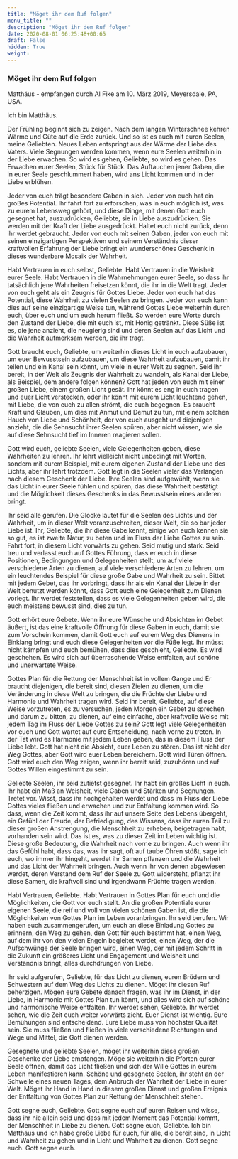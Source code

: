 ```yaml
---
title: "Möget ihr dem Ruf folgen"
menu_title: ""
description: "Möget ihr dem Ruf folgen"
date: 2020-08-01 06:25:48+00:65
draft: False
hidden: True
weight:
---
```

### Möget ihr dem Ruf folgen

Matthäus - empfangen durch Al Fike am 10. März 2019, Meyersdale, PA, USA.

Ich bin Matthäus.

Der Frühling beginnt sich zu zeigen. Nach dem langen Winterschnee kehren Wärme und Güte auf die Erde zurück. Und so ist es auch mit euren Seelen, meine Geliebten. Neues Leben entspringt aus der Wärme der Liebe des Vaters. Viele Segnungen werden kommen, wenn eure Seelen weiterhin in der Liebe erwachen. So wird es gehen, Geliebte, so wird es gehen. Das Erwachen eurer Seelen, Stück für Stück. Das Auftauchen jener Gaben, die in eurer Seele geschlummert haben, wird ans Licht kommen und in der Liebe erblühen.

Jeder von euch trägt besondere Gaben in sich. Jeder von euch hat ein großes Potential. Ihr fahrt fort zu erforschen, was in euch möglich ist, was zu eurem Lebensweg gehört, und diese Dinge, mit denen Gott euch gesegnet hat, auszudrücken, Geliebte, sie in Liebe auszudrücken. Sie werden mit der Kraft der Liebe ausgedrückt. Haltet euch nicht zurück, denn ihr werdet gebraucht. Jeder von euch mit seinen Gaben, jeder von euch mit seinen einzigartigen Perspektiven und seinem Verständnis dieser kraftvollen Erfahrung der Liebe bringt ein wunderschönes Geschenk in dieses wunderbare Mosaik der Wahrheit.

Habt Vertrauen in euch selbst, Geliebte. Habt Vertrauen in die Weisheit eurer Seele. Habt Vertrauen in die Wahrnehmungen eurer Seele, so dass ihr tatsächlich jene Wahrheiten freisetzen könnt, die ihr in die Welt tragt. Jeder von euch geht als ein Zeugnis für Gottes Liebe. Jeder von euch hat das Potential, diese Wahrheit zu vielen Seelen zu bringen. Jeder von euch kann dies auf seine einzigartige Weise tun, während Gottes Liebe weiterhin durch euch, über euch und um euch herum fließt. So werden eure Worte durch den Zustand der Liebe, die mit euch ist, mit Honig getränkt. Diese Süße ist es, die jene anzieht, die neugierig sind und deren Seelen auf das Licht und die Wahrheit aufmerksam werden, die ihr tragt.

Gott braucht euch, Geliebte, um weiterhin dieses Licht in euch aufzubauen, um euer Bewusstsein aufzubauen, um diese Wahrheit aufzubauen, damit ihr teilen und ein Kanal sein könnt, um viele in eurer Welt zu segnen. Seid ihr bereit, in der Welt als Zeugnis der Wahrheit zu wandeln, als Kanal der Liebe, als Beispiel, dem andere folgen können? Gott hat jeden von euch mit einer großen Liebe, einem großen Licht gesät. Ihr könnt es eng in euch tragen und euer Licht verstecken, oder ihr könnt mit eurem Licht leuchtend gehen, mit Liebe, die von euch zu allen strömt, die euch begegnen. Es braucht Kraft und Glauben, um dies mit Anmut und Demut zu tun, mit einem solchen Hauch von Liebe und Schönheit, der von euch ausgeht und diejenigen anzieht, die die Sehnsucht ihrer Seelen spüren, aber nicht wissen, wie sie auf diese Sehnsucht tief im Inneren reagieren sollen.

Gott wird euch, geliebte Seelen, viele Gelegenheiten geben, diese Wahrheiten zu lehren. Ihr lehrt vielleicht nicht unbedingt mit Worten, sondern mit eurem Beispiel, mit eurem eigenen Zustand der Liebe und des Lichts, aber ihr lehrt trotzdem. Gott legt in die Seelen vieler das Verlangen nach diesem Geschenk der Liebe. Ihre Seelen sind aufgewühlt, wenn sie das Licht in eurer Seele fühlen und spüren, das diese Wahrheit bestätigt und die Möglichkeit dieses Geschenks in das Bewusstsein eines anderen bringt.

Ihr seid alle gerufen. Die Glocke läutet für die Seelen des Lichts und der Wahrheit, um in dieser Welt voranzuschreiten, dieser Welt, die so bar jeder Liebe ist. Ihr, Geliebte, die ihr diese Gabe kennt, einige von euch kennen sie so gut, es ist zweite Natur, zu beten und im Fluss der Liebe Gottes zu sein. Fahrt fort, in diesem Licht vorwärts zu gehen. Seid mutig und stark. Seid treu und verlasst euch auf Gottes Führung, dass er euch in diese Positionen, Bedingungen und Gelegenheiten stellt, um auf viele verschiedene Arten zu dienen, auf viele verschiedene Arten zu lehren, um ein leuchtendes Beispiel für diese große Gabe und Wahrheit zu sein. Bittet mit jedem Gebet, das ihr vorbringt, dass ihr als ein Kanal der Liebe in der Welt benutzt werden könnt, dass Gott euch eine Gelegenheit zum Dienen vorlegt. Ihr werdet feststellen, dass es viele Gelegenheiten geben wird, die euch meistens bewusst sind, dies zu tun.

Gott erhört eure Gebete. Wenn ihr eure Wünsche und Absichten im Gebet äußert, ist das eine kraftvolle Öffnung für diese Gaben in euch, damit sie zum Vorschein kommen, damit Gott euch auf eurem Weg des Dienens in Einklang bringt und euch diese Gelegenheiten vor die Füße legt. Ihr müsst nicht kämpfen und euch bemühen, dass dies geschieht, Geliebte. Es wird geschehen. Es wird sich auf überraschende Weise entfalten, auf schöne und unerwartete Weise.

Gottes Plan für die Rettung der Menschheit ist in vollem Gange und Er braucht diejenigen, die bereit sind, diesen Zielen zu dienen, um die Veränderung in diese Welt zu bringen, die die Früchte der Liebe und Harmonie und Wahrheit tragen wird. Seid ihr bereit, Geliebte, auf diese Weise vorzutreten, es zu versuchen, jeden Morgen ein Gebet zu sprechen und darum zu bitten, zu dienen, auf eine einfache, aber kraftvolle Weise mit jedem Tag im Fluss der Liebe Gottes zu sein? Gott legt viele Gelegenheiten vor euch und Gott wartet auf eure Entscheidung, nach vorne zu treten. In der Tat wird es Harmonie mit jedem Leben geben, das in diesem Fluss der Liebe lebt. Gott hat nicht die Absicht, euer Leben zu stören. Das ist nicht der Weg Gottes, aber Gott wird euer Leben bereichern. Gott wird Türen öffnen. Gott wird euch den Weg zeigen, wenn ihr bereit seid, zuzuhören und auf Gottes Willen eingestimmt zu sein.

Geliebte Seelen, ihr seid zutiefst gesegnet. Ihr habt ein großes Licht in euch. Ihr habt ein Maß an Weisheit, viele Gaben und Stärken und Segnungen. Tretet vor. Wisst, dass ihr hochgehalten werdet und dass im Fluss der Liebe Gottes vieles fließen und erwachen und zur Entfaltung kommen wird. So dass, wenn die Zeit kommt, dass ihr auf unsere Seite des Lebens übergeht, ein Gefühl der Freude, der Befriedigung, des Wissens, dass ihr euren Teil zu dieser großen Anstrengung, die Menschheit zu erheben, beigetragen habt, vorhanden sein wird. Das ist es, was zu dieser Zeit im Leben wichtig ist. Diese große Bedeutung, die Wahrheit nach vorne zu bringen. Auch wenn ihr das Gefühl habt, dass das, was ihr sagt, oft auf taube Ohren stößt, sage ich euch, wo immer ihr hingeht, werdet ihr Samen pflanzen und die Wahrheit und das Licht der Wahrheit bringen. Auch wenn ihr von denen abgewiesen werdet, deren Verstand dem Ruf der Seele zu Gott widersteht, pflanzt ihr diese Samen, die kraftvoll sind und irgendwann Früchte tragen werden.

Habt Vertrauen, Geliebte. Habt Vertrauen in Gottes Plan für euch und die Möglichkeiten, die Gott vor euch stellt. An die großen Potentiale eurer eigenen Seele, die reif und voll von vielen schönen Gaben ist, die die Möglichkeiten von Gottes Plan im Leben voranbringen. Ihr seid berufen. Wir haben euch zusammengerufen, um euch an diese Einladung Gottes zu erinnern, den Weg zu gehen, den Gott für euch bestimmt hat, einen Weg, auf dem ihr von den vielen Engeln begleitet werdet, einen Weg, der die Aufschwünge der Seele bringen wird, einen Weg, der mit jedem Schritt in die Zukunft ein größeres Licht und Engagement und Weisheit und Verständnis bringt, alles durchdrungen von Liebe.

Ihr seid aufgerufen, Geliebte, für das Licht zu dienen, euren Brüdern und Schwestern auf dem Weg des Lichts zu dienen. Möget ihr diesen Ruf beherzigen. Mögen eure Gebete danach fragen, was ihr im Dienst, in der Liebe, in Harmonie mit Gottes Plan tun könnt, und alles wird sich auf schöne und harmonische Weise entfalten. Ihr werdet sehen, Geliebte. Ihr werdet sehen, wie die Zeit euch weiter vorwärts zieht. Euer Dienst ist wichtig. Eure Bemühungen sind entscheidend. Eure Liebe muss von höchster Qualität sein. Sie muss fließen und fließen in viele verschiedene Richtungen und Wege und Mittel, die Gott dienen werden.

Gesegnete und geliebte Seelen, möget ihr weiterhin diese großen Geschenke der Liebe empfangen. Möge sie weiterhin die Pforten eurer Seele öffnen, damit das Licht fließen und sich der Wille Gottes in eurem Leben manifestieren kann. Schöne und gesegnete Seelen, ihr steht an der Schwelle eines neuen Tages, dem Anbruch der Wahrheit der Liebe in eurer Welt. Möget ihr Hand in Hand in diesem großen Dienst und großen Ereignis der Entfaltung von Gottes Plan zur Rettung der Menschheit stehen.

Gott segne euch, Geliebte. Gott segne euch auf euren Reisen und wisse, dass ihr nie allein seid und dass mit jedem Moment das Potential kommt, der Menschheit in Liebe zu dienen. Gott segne euch, Geliebte. Ich bin Matthäus und ich habe große Liebe für euch, für alle, die bereit sind, in Licht und Wahrheit zu gehen und in Licht und Wahrheit zu dienen. Gott segne euch. Gott segne euch.
